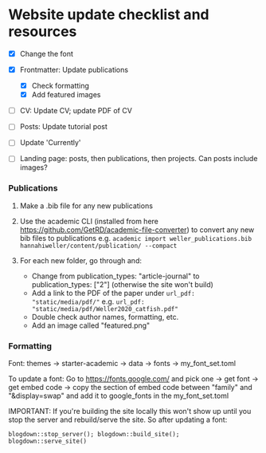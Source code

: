 # Website update checklist and resources

- [x] Change the font
- [x] Frontmatter: Update publications
  - [x] Check formatting
  - [x] Add featured images

- [ ] CV: Update CV; update PDF of CV
- [ ] Posts: Update tutorial post
- [ ] Update 'Currently'
- [ ] Landing page: posts, then publications, then projects. Can posts include images?



### Publications

1. Make a .bib file for any new publications

2. Use the academic CLI (installed from here https://github.com/GetRD/academic-file-converter) to convert any new bib files to publications e.g. `academic import weller_publications.bib hannahiweller/content/publication/ --compact`
3. For each new folder, go through and:
   - Change from publication_types: "article-journal" to publication_types: ["2"] (otherwise the site won't build)
   - Add a link to the PDF of the paper under `url_pdf: "static/media/pdf/"` e.g. `url_pdf: "static/media/pdf/Weller2020_catfish.pdf"`
   - Double check author names, formatting, etc.
   - Add an image called "featured.png"



### Formatting

Font: themes -> starter-academic -> data -> fonts -> my_font_set.toml

To update a font: Go to https://fonts.google.com/ and pick one -> get font -> get embed code -> copy the section of embed code between "family" and "&display=swap" and add it to google_fonts in the my_font_set.toml 

IMPORTANT: If you're building the site locally this won't show up until you stop the server and rebuild/serve the site. So after updating a font:

`blogdown::stop_server(); blogdown::build_site(); blogdown::serve_site()`

